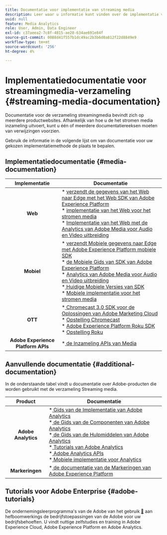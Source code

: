 ```yaml
---
title: Documentatie voor implementatie van streaming media
description: Leer waar u informatie kunt vinden over de implementatie van Streaming Media.
uuid: null
feature: Media Analytics
role: User, Admin, Data Engineer
exl-id: c37aeea2-7c8f-4815-ae28-634ae691e84f
source-git-commit: 0088d41f557b1dc49ac2b3b6d0a812f22d8849e9
workflow-type: tm+mt
source-wordcount: '256'
ht-degree: 4%

---
```


# Implementatiedocumentatie voor streamingmedia-verzameling {#streaming-media-documentation}

Documentatie voor de verzameling streamingmedia bevindt zich op meerdere productwebsites. Afhankelijk van hoe u de het stromen media inzameling uitvoert, kunt u één of meerdere documentatiereeksen moeten van verwijzingen voorzien.

Gebruik de informatie in de volgende lijst om van documentatie voor uw gekozen implementatiemethode de plaats te bepalen.

## Implementatiedocumentatie {#media-documentation}

| Implementatie | Documentatie |
|:-----------------------:|----------------|
| **Web** | * [ verzendt de gegevens van het Web naar Edge met het Web SDK van Adobe Experience Platform ](/help/implementation/edge/edge-web-sdk.md) <br> * [ implementatie van het Web voor het stromen media ](/help/implementation/media-sdk/setup/web-implementation.md) <br> * [ Implementatie van het Web met de Analytics van Adobe Media voor Audio en Video uitbreiding ](https://experienceleague.adobe.com/docs/experience-platform/tags/extensions/adobe/media-analytics-3x/overview.html?lang=nl-NL) |
| **Mobiel** | * [ verzendt Mobiele gegevens naar Edge met Adobe Experience Platform mobiele SDK ](/help/implementation/edge/edge-mobile-sdk.md) <br> * [ de Mobiele Gids van SDK van Adobe Experience Platform ](https://developer.adobe.com/client-sdks/documentation/) <br> * [ Analytics van Adobe Media voor Audio en Video uitbreiding ](https://developer.adobe.com/client-sdks/documentation/adobe-media-analytics/) <br> *[ Huidige Mobiele Versies van SDK ](https://developer.adobe.com/client-sdks/documentation/current-sdk-versions/) <br> * [ Mobiele implementatie voor het stromen media ](/help/implementation/media-sdk/setup/mobile-implementation.md) | |  |
| **OTT** | *[ Chromecast 3.0 SDK voor de Oplossingen van Adobe Marketing Cloud ](https://adobe-marketing-cloud.github.io/media-sdks/reference/chromecast/) <br> * [ Opstelling Chromecast ](/help/implementation/media-sdk/setup/set-up-chromecast.md)<br> * [ Adobe Experience Platform Roku SDK ](/help/implementation/edge/implementation-edge.md) <br> * [ Opstelling Roku ](/help/implementation/media-sdk/setup/set-up-roku.md) |
| **Adobe Experience Platform APIs** | *[ de Inzameling APIs van Media ](/help/implementation/media-collection-api/mc-api-overview.md) |

## Aanvullende documentatie {#additional-documentation}

In de onderstaande tabel vindt u documentatie over Adobe-producten die worden gebruikt met de verzameling Streaming media.

| Product | Documentatie |
|:-----------------------:|----------------|
| **Adobe Analytics** | *[ Gids van de Implementatie van Adobe Analytics ](https://experienceleague.adobe.com/docs/analytics/implementation/home.html?lang=nl-NL) <br> *[ de Gids van de Componenten van Adobe Analytics ](https://experienceleague.adobe.com/docs/analytics/components/home.html?lang=nl-NL) <br> *[ de Gids van de Hulpmiddelen van Adobe Analytics ](https://experienceleague.adobe.com/docs/analytics/analyze/home.html?lang=nl-NL) <br> *[ Tutorials van Adobe Analytics ](https://experienceleague.adobe.com/docs/analytics.html?lang=nl-NL#tutorials) <br> *[ Adobe Analytics APIs ](https://developer.adobe.com/analytics-apis/docs/2.0/) <br> *[ Mobiele implementatie voor Analytics ](https://developer.adobe.com/client-sdks/documentation/adobe-analytics/) |
| **Markeringen** | *[ de documentatie van de Markeringen van Adobe Experience Platform ](https://experienceleague.adobe.com/docs/experience-platform/tags/home.html?lang=nl-NL) |

## Tutorials voor Adobe Enterprise {#adobe-tutorials}

De ondernemingsleerprogramma&#39;s van de Adobe van het gebruik [&#128279;](https://experienceleague.adobe.com/docs/home-tutorials.html?lang=nl-NL) aan hefboomwerkings de bedrijfstoepassingen van de Adobe voor uw bedrijfsbehoeften.  U vindt nuttige zelfstudies en training in Adobe Experience Cloud, Adobe Experience Platform en Adobe Analytics.
